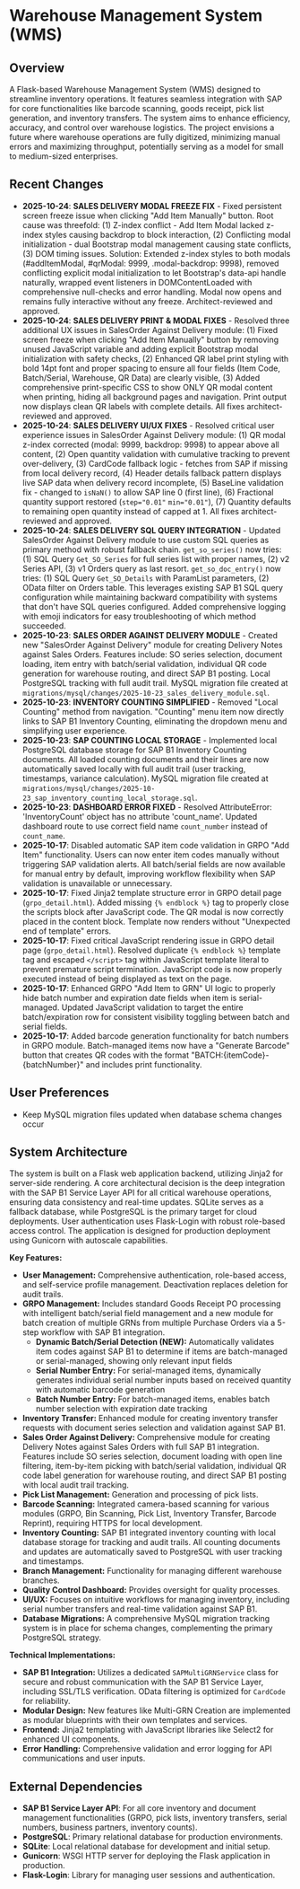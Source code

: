 # Warehouse Management System (WMS)

## Overview
A Flask-based Warehouse Management System (WMS) designed to streamline inventory operations. It features seamless integration with SAP for core functionalities like barcode scanning, goods receipt, pick list generation, and inventory transfers. The system aims to enhance efficiency, accuracy, and control over warehouse logistics. The project envisions a future where warehouse operations are fully digitized, minimizing manual errors and maximizing throughput, potentially serving as a model for small to medium-sized enterprises.

## Recent Changes
*   **2025-10-24**: **SALES DELIVERY MODAL FREEZE FIX** - Fixed persistent screen freeze issue when clicking "Add Item Manually" button. Root cause was threefold: (1) Z-index conflict - Add Item Modal lacked z-index styles causing backdrop to block interaction, (2) Conflicting modal initialization - dual Bootstrap modal management causing state conflicts, (3) DOM timing issues. Solution: Extended z-index styles to both modals (#addItemModal, #qrModal: 9999, .modal-backdrop: 9998), removed conflicting explicit modal initialization to let Bootstrap's data-api handle naturally, wrapped event listeners in DOMContentLoaded with comprehensive null-checks and error handling. Modal now opens and remains fully interactive without any freeze. Architect-reviewed and approved.
*   **2025-10-24**: **SALES DELIVERY PRINT & MODAL FIXES** - Resolved three additional UX issues in SalesOrder Against Delivery module: (1) Fixed screen freeze when clicking "Add Item Manually" button by removing unused JavaScript variable and adding explicit Bootstrap modal initialization with safety checks, (2) Enhanced QR label print styling with bold 14pt font and proper spacing to ensure all four fields (Item Code, Batch/Serial, Warehouse, QR Data) are clearly visible, (3) Added comprehensive print-specific CSS to show ONLY QR modal content when printing, hiding all background pages and navigation. Print output now displays clean QR labels with complete details. All fixes architect-reviewed and approved.
*   **2025-10-24**: **SALES DELIVERY UI/UX FIXES** - Resolved critical user experience issues in SalesOrder Against Delivery module: (1) QR modal z-index corrected (modal: 9999, backdrop: 9998) to appear above all content, (2) Open quantity validation with cumulative tracking to prevent over-delivery, (3) CardCode fallback logic - fetches from SAP if missing from local delivery record, (4) Header details fallback pattern displays live SAP data when delivery record incomplete, (5) BaseLine validation fix - changed to `isNaN()` to allow SAP line 0 (first line), (6) Fractional quantity support restored (`step="0.01"` `min="0.01"`), (7) Quantity defaults to remaining open quantity instead of capped at 1. All fixes architect-reviewed and approved.
*   **2025-10-24**: **SALES DELIVERY SQL QUERY INTEGRATION** - Updated SalesOrder Against Delivery module to use custom SQL queries as primary method with robust fallback chain. `get_so_series()` now tries: (1) SQL Query `Get_SO_Series` for full series list with proper names, (2) v2 Series API, (3) v1 Orders query as last resort. `get_so_doc_entry()` now tries: (1) SQL Query `Get_SO_Details` with ParamList parameters, (2) OData filter on Orders table. This leverages existing SAP B1 SQL query configuration while maintaining backward compatibility with systems that don't have SQL queries configured. Added comprehensive logging with emoji indicators for easy troubleshooting of which method succeeded.
*   **2025-10-23**: **SALES ORDER AGAINST DELIVERY MODULE** - Created new "SalesOrder Against Delivery" module for creating Delivery Notes against Sales Orders. Features include: SO series selection, document loading, item entry with batch/serial validation, individual QR code generation for warehouse routing, and direct SAP B1 posting. Local PostgreSQL tracking with full audit trail. MySQL migration file created at `migrations/mysql/changes/2025-10-23_sales_delivery_module.sql`.
*   **2025-10-23**: **INVENTORY COUNTING SIMPLIFIED** - Removed "Local Counting" method from navigation. "Counting" menu item now directly links to SAP B1 Inventory Counting, eliminating the dropdown menu and simplifying user experience.
*   **2025-10-23**: **SAP COUNTING LOCAL STORAGE** - Implemented local PostgreSQL database storage for SAP B1 Inventory Counting documents. All loaded counting documents and their lines are now automatically saved locally with full audit trail (user tracking, timestamps, variance calculation). MySQL migration file created at `migrations/mysql/changes/2025-10-23_sap_inventory_counting_local_storage.sql`.
*   **2025-10-23**: **DASHBOARD ERROR FIXED** - Resolved AttributeError: 'InventoryCount' object has no attribute 'count_name'. Updated dashboard route to use correct field name `count_number` instead of `count_name`.
*   **2025-10-17**: Disabled automatic SAP item code validation in GRPO "Add Item" functionality. Users can now enter item codes manually without triggering SAP validation alerts. All batch/serial fields are now available for manual entry by default, improving workflow flexibility when SAP validation is unavailable or unnecessary.
*   **2025-10-17**: Fixed Jinja2 template structure error in GRPO detail page (`grpo_detail.html`). Added missing `{% endblock %}` tag to properly close the scripts block after JavaScript code. The QR modal is now correctly placed in the content block. Template now renders without "Unexpected end of template" errors.
*   **2025-10-17**: Fixed critical JavaScript rendering issue in GRPO detail page (`grpo_detail.html`). Resolved duplicate `{% endblock %}` template tag and escaped `</script>` tag within JavaScript template literal to prevent premature script termination. JavaScript code is now properly executed instead of being displayed as text on the page.
*   **2025-10-17**: Enhanced GRPO "Add Item to GRN" UI logic to properly hide batch number and expiration date fields when item is serial-managed. Updated JavaScript validation to target the entire batch/expiration row for consistent visibility toggling between batch and serial fields.
*   **2025-10-17**: Added barcode generation functionality for batch numbers in GRPO module. Batch-managed items now have a "Generate Barcode" button that creates QR codes with the format "BATCH:{itemCode}-{batchNumber}" and includes print functionality.

## User Preferences
*   Keep MySQL migration files updated when database schema changes occur

## System Architecture
The system is built on a Flask web application backend, utilizing Jinja2 for server-side rendering. A core architectural decision is the deep integration with the SAP B1 Service Layer API for all critical warehouse operations, ensuring data consistency and real-time updates. SQLite serves as a fallback database, while PostgreSQL is the primary target for cloud deployments. User authentication uses Flask-Login with robust role-based access control. The application is designed for production deployment using Gunicorn with autoscale capabilities.

**Key Features:**
*   **User Management:** Comprehensive authentication, role-based access, and self-service profile management. Deactivation replaces deletion for audit trails.
*   **GRPO Management:** Includes standard Goods Receipt PO processing with intelligent batch/serial field management and a new module for batch creation of multiple GRNs from multiple Purchase Orders via a 5-step workflow with SAP B1 integration.
    *   **Dynamic Batch/Serial Detection (NEW):** Automatically validates item codes against SAP B1 to determine if items are batch-managed or serial-managed, showing only relevant input fields
    *   **Serial Number Entry:** For serial-managed items, dynamically generates individual serial number inputs based on received quantity with automatic barcode generation
    *   **Batch Number Entry:** For batch-managed items, enables batch number selection with expiration date tracking
*   **Inventory Transfer:** Enhanced module for creating inventory transfer requests with document series selection and validation against SAP B1.
*   **Sales Order Against Delivery:** Comprehensive module for creating Delivery Notes against Sales Orders with full SAP B1 integration. Features include SO series selection, document loading with open line filtering, item-by-item picking with batch/serial validation, individual QR code label generation for warehouse routing, and direct SAP B1 posting with local audit trail tracking.
*   **Pick List Management:** Generation and processing of pick lists.
*   **Barcode Scanning:** Integrated camera-based scanning for various modules (GRPO, Bin Scanning, Pick List, Inventory Transfer, Barcode Reprint), requiring HTTPS for local development.
*   **Inventory Counting:** SAP B1 integrated inventory counting with local database storage for tracking and audit trails. All counting documents and updates are automatically saved to PostgreSQL with user tracking and timestamps.
*   **Branch Management:** Functionality for managing different warehouse branches.
*   **Quality Control Dashboard:** Provides oversight for quality processes.
*   **UI/UX:** Focuses on intuitive workflows for managing inventory, including serial number transfers and real-time validation against SAP B1.
*   **Database Migrations:** A comprehensive MySQL migration tracking system is in place for schema changes, complementing the primary PostgreSQL strategy.

**Technical Implementations:**
*   **SAP B1 Integration:** Utilizes a dedicated `SAPMultiGRNService` class for secure and robust communication with the SAP B1 Service Layer, including SSL/TLS verification. OData filtering is optimized for `CardCode` for reliability.
*   **Modular Design:** New features like Multi-GRN Creation are implemented as modular blueprints with their own templates and services.
*   **Frontend:** Jinja2 templating with JavaScript libraries like Select2 for enhanced UI components.
*   **Error Handling:** Comprehensive validation and error logging for API communications and user inputs.

## External Dependencies
*   **SAP B1 Service Layer API**: For all core inventory and document management functionalities (GRPO, pick lists, inventory transfers, serial numbers, business partners, inventory counts).
*   **PostgreSQL**: Primary relational database for production environments.
*   **SQLite**: Local relational database for development and initial setup.
*   **Gunicorn**: WSGI HTTP server for deploying the Flask application in production.
*   **Flask-Login**: Library for managing user sessions and authentication.